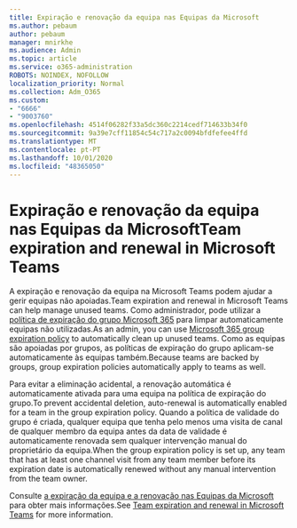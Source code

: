 ```yaml
---
title: Expiração e renovação da equipa nas Equipas da Microsoft
ms.author: pebaum
author: pebaum
manager: mnirkhe
ms.audience: Admin
ms.topic: article
ms.service: o365-administration
ROBOTS: NOINDEX, NOFOLLOW
localization_priority: Normal
ms.collection: Adm_O365
ms.custom:
- "6666"
- "9003760"
ms.openlocfilehash: 4514f06282f33a5dc360c2214cedf714633b34f0
ms.sourcegitcommit: 9a39e7cff11854c54c717a2c0094bfdfefee4ffd
ms.translationtype: MT
ms.contentlocale: pt-PT
ms.lasthandoff: 10/01/2020
ms.locfileid: "48365050"
---
```

# <a name="team-expiration-and-renewal-in-microsoft-teams"></a><span data-ttu-id="de647-102">Expiração e renovação da equipa nas Equipas da Microsoft</span><span class="sxs-lookup"><span data-stu-id="de647-102">Team expiration and renewal in Microsoft Teams</span></span>

<span data-ttu-id="de647-103">A expiração e renovação da equipa na Microsoft Teams podem ajudar a gerir equipas não apoiadas.</span><span class="sxs-lookup"><span data-stu-id="de647-103">Team expiration and renewal in Microsoft Teams can help manage unused teams.</span></span> <span data-ttu-id="de647-104">Como administrador, pode utilizar a  [política de expiração do grupo Microsoft 365](https://docs.microsoft.com/microsoft-365/admin/create-groups/office-365-groups-expiration-policy)  para limpar automaticamente equipas não utilizadas.</span><span class="sxs-lookup"><span data-stu-id="de647-104">As an admin, you can use  [Microsoft 365 group expiration policy](https://docs.microsoft.com/microsoft-365/admin/create-groups/office-365-groups-expiration-policy)  to automatically clean up unused teams.</span></span> <span data-ttu-id="de647-105">Como as equipas são apoiadas por grupos, as políticas de expiração do grupo aplicam-se automaticamente às equipas também.</span><span class="sxs-lookup"><span data-stu-id="de647-105">Because teams are backed by groups, group expiration policies automatically apply to teams as well.</span></span>

<span data-ttu-id="de647-106">Para evitar a eliminação acidental, a renovação automática é automaticamente ativada para uma equipa na política de expiração do grupo.</span><span class="sxs-lookup"><span data-stu-id="de647-106">To prevent accidental deletion, auto-renewal is automatically enabled for a team in the group expiration policy.</span></span> <span data-ttu-id="de647-107">Quando a política de validade do grupo é criada, qualquer equipa que tenha pelo menos uma visita de canal de qualquer membro da equipa antes da data de validade é automaticamente renovada sem qualquer intervenção manual do proprietário da equipa.</span><span class="sxs-lookup"><span data-stu-id="de647-107">When the group expiration policy is set up, any team that has at least one channel visit from any team member before its expiration date is automatically renewed without any manual intervention from the team owner.</span></span>  

<span data-ttu-id="de647-108">Consulte  [a expiração da equipa e a renovação nas Equipas da Microsoft](https://docs.microsoft.com/microsoftteams/team-expiration-renewal)  para obter mais informações.</span><span class="sxs-lookup"><span data-stu-id="de647-108">See  [Team expiration and renewal in Microsoft Teams](https://docs.microsoft.com/microsoftteams/team-expiration-renewal)  for more information.</span></span>

